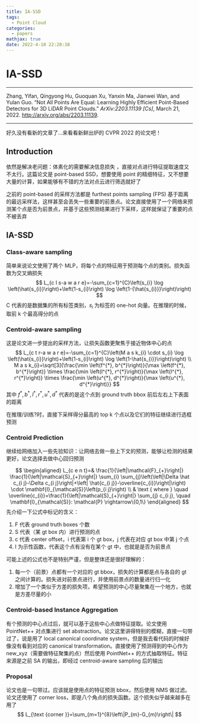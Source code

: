 ```yaml
---
title: IA-SSD
tags:
  - Point Cloud
categories:
  - papers
mathjax: true
date: 2022-4-10 22:20:38
---
```


# IA-SSD

---

Zhang, Yifan, Qingyong Hu, Guoquan Xu, Yanxin Ma, Jianwei Wan, and Yulan Guo. “Not All Points Are Equal: Learning Highly Efficient Point-Based Detectors for 3D LiDAR Point Clouds.” *ArXiv:2203.11139 [Cs]*, March 21, 2022. http://arxiv.org/abs/2203.11139.

---

好久没有看新的文章了...来看看新鲜出炉的 CVPR 2022 的论文吧！

## Introduction

依然是解决老问题：体素化的需要解决信息损失 ，直接对点进行特征提取速度又不太行。这篇论文是 point-based SSD，想要使用 point 的精细特征，又不想要大量的计算，如果能够有不错的方法对点云进行筛选就好了

之前的 point-based 的采样方法都是 furthest points sampling (FPS) 基于距离的最远采样法，这样甚至会丢失一些重要的前景点。论文直接使用了一个网络来预测某个点是否为前景点，并基于这些预测结果进行下采样，这样就保证了重要的点不被丢弃

## IA-SSD

### Class-aware sampling

简单来说论文使用了两个 MLP，将每个点的特征用于预测每个点的类别。损失函数为交叉熵损失
$$
L_{c l s-a w a r e}=-\sum_{c=1}^{C}\left(s_{i} \log \left(\hat{s_{i}}\right)+\left(1-s_{i}\right) \log \left(1-{\hat{s_{i}}}\right)\right)
$$
C 代表的是数据集的所有标签类别，$s_i$ 为标签的 one-hot 向量。在推理的时候，取前 k 个最高得分的点

### Centroid-aware sampling

这是论文进一步提出的采样方法，让损失函数更聚焦于接近物体中心的点
$$
L_{c t r-a w a r e}=-\sum_{c=1}^{C}\left(M a s k_{i} \cdot s_{i} \log \left(\hat{s_{i}}\right)+\left(1-s_{i}\right) \log \left(1-\hat{s_{i}}\right)\right)
\\
M a s k_{i}=\sqrt[3]{\frac{\min \left(f^{*}, b^{*}\right)}{\max \left(f^{*}, b^{*}\right)} \times \frac{\min \left(l^{*}, r^{*}\right)}{\max \left(l^{*}, r^{*}\right)} \times \frac{\min \left(u^{*}, d^{*}\right)}{\max \left(u^{*}, d^{*}\right)}}
$$
其中 $f^*,b^*,l^*,r^*,u^*,d^*$ 代表的是这个点到 ground truth bbox 前后左右上下表面的距离

在推理/训练?时，直接下采样得分最高的 top k 个点以及它们的特征继续进行选框预测

### Centroid Prediction

继续给网络加入一些先验知识：让网络去做一些上下文的预测，能够让检测的结果更好，论文选择去做中心回归预测

$$
\begin{aligned}
L_{c e n t}=& \frac{1}{\left|\mathcal{F}_{+}\right|} \frac{1}{\left|\mathcal{S}_{+}\right|} \sum_{i} \sum_{j}\left(\left|\Delta \hat c_{i j}-\Delta c_{i j}\right|+\left| \hat{c_{i j}}-\overline{c_{i}}\right|\right) \cdot \mathbf{I}_{\mathcal{S}}\left(p_{i j}\right) \\
& \text { where } \quad \overline{c_{i}}=\frac{1}{\left|\mathcal{S}_{+}\right|} \sum_{j} c_{i j}, \quad \mathbf{I}_{\mathcal{S}}: \mathcal{P} \rightarrow\{0,1\}
\end{aligned}
$$
先介绍一下公式中标记的含义：

1. F 代表 ground truth boxes 个数
2. S   代表（某 gt box 内）进行预测的点
3. c 代表 center offset，i 代表第 i 个 gt box，j 代表在对应 gt box 中第 j 个点
4. I 为示性函数，代表这个点有没有在某个 gt 中，也就是是否为前景点

可能上述的公式也不是特别严谨，但是整体还是很好理解的：

1. 每一个（前景）点都有一个对应的 gt bbox，损失的计算都是点与各自的 gt 之间计算的。损失进对前景点进行，并使用前景点的数量进行归一化
2. 增加了一个类似于方差的损失项，希望预测的中心尽量聚集在一个地方，也就是方差尽量的小

### Centroid-based Instance Aggregation

有个预测的中心点过后，就可以基于这些中心点做特征提取。论文使用 PointNet++ 对点集进行 set abstraction。论文这里讲得特别的模糊，直接一句带过了，说是用了 local canonical coordinate system，但是我去看代码的时候好像没有看到对应的 canonical transformation。直接使用了预测得到的中心作为 new_xyz（需要做特征聚集的点）然后使用 PointNet++ 的方式抽取特征。特征来源是之前 SA 的输出，即经过 centroid-aware sampling 后的输出

### Proposal

论文也是一句带过。应该就是使用点的特征预测 bbox，然后使用 NMS 做过滤。论文还使用了 corner loss，即是八个角点的损失函数。这个损失似乎越来越多在用了
$$
L_{\text {corner }}=\sum_{m=1}^{8}\left\|P_{m}-G_{m}\right\|
$$

